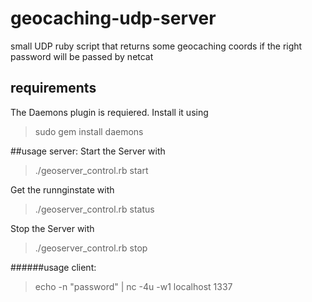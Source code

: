 # geocaching-udp-server
small UDP ruby script that returns some geocaching coords if the right password will be passed by netcat

## requirements
The Daemons plugin is requiered. Install it using
>sudo gem install daemons

##usage server:
Start the Server with
>./geoserver_control.rb start

Get the runnginstate with
>./geoserver_control.rb status

Stop the Server with
>./geoserver_control.rb stop


######usage client:
>echo -n "password" | nc -4u -w1 localhost 1337
